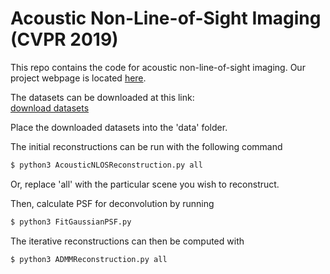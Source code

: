 # Acoustic Non-Line-of-Sight Imaging (CVPR 2019)

This repo contains the code for acoustic non-line-of-sight imaging. Our project webpage is located [here](http://www.computationalimaging.org/publications/acoustic-non-line-of-sight-imaging/).

The datasets can be downloaded at this link:  
[download datasets](https://drive.google.com/a/stanford.edu/file/d/1pnRiD3e4EQiu-akvHkCMOyghwbVtQuvt/view?usp=sharing)

Place the downloaded datasets into the 'data' folder.

The initial reconstructions can be run with the following command
```sh
$ python3 AcousticNLOSReconstruction.py all
```
Or, replace 'all' with the particular scene you wish to reconstruct. 

Then, calculate PSF for deconvolution by running
```sh
$ python3 FitGaussianPSF.py
```
The iterative reconstructions can then be computed with
```sh
$ python3 ADMMReconstruction.py all
```
